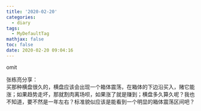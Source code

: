 ```yaml
---
title: '2020-02-20'
categories:
  - diary
tags:
  - MyDefaultTag
mathjax: false
toc: false
date: 2020-02-20 09:04:16
---
```

omit
<!--more-->

张栋亮分享：  
买那种横盘很久的，横盘应该会出现一个箱体震荡，在箱体的下边沿买入，赌它能涨；如果趋势走坏，那就割肉离场呗，如果涨了就是赚到；横盘多久算久呢？我也不知道，要不然是一年左右？标准貌似应该是能看到一个明显的箱体震荡区间吧？  
